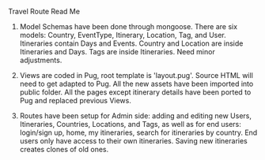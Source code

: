 Travel Route Read Me

1. Model Schemas have been done through mongoose. There are six models: Country, EventType, Itinerary, Location, Tag, and User. Itineraries contain Days and Events. Country and Location are inside Itineraries and Days. Tags are inside Itineraries. Need minor adjustments.

2. Views are coded in Pug, root template is 'layout.pug'. Source HTML will need to get adapted to Pug. All the new assets have been imported into public folder. All the pages except itinerary details have been ported to Pug and replaced previous Views.

3. Routes have been setup for Admin side: adding and editing new Users, Itineraries, Countries, Locations, and Tags, as well as for end users: login/sign up, home, my itineraries, search for itineraries by country. End users only have access to their own itineraries. Saving new itineraries creates clones of old ones.

